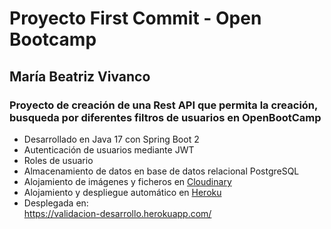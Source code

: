 # **Proyecto First Commit** - Open Bootcamp
## María Beatriz Vivanco


### Proyecto de creación de una Rest API que permita la creación, busqueda  por diferentes filtros de usuarios en OpenBootCamp 

* Desarrollado en Java 17 con Spring Boot 2
* Autenticación de usuarios mediante JWT
* Roles de usuario
* Almacenamiento de datos en base de datos relacional PostgreSQL
* Alojamiento de imágenes y ficheros en [Cloudinary](https://cloudinary.com/)
* Alojamiento y despliegue automático en [Heroku](https://www.heroku.com/)
* Desplegada en: <br> https://validacion-desarrollo.herokuapp.com/
